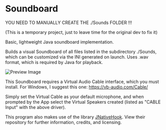 # Soundboard

YOU NEED TO MANUALLY CREATE THE ./Sounds FOLDER !!!

(This is a temporary project, just to leave time for the original dev to fix it)

Basic, lightweight Java soundboard implementation.

Builds a visual Soundboard of all files listed in the subdirectory ./Sounds, which can be customized via the INI generated on launch.
Uses .wav format, which is required by Java for playback.

![Preview Image](https://github.com/shadowmoose/Soundboard/blob/master/Preview.png)

This Soundboard requires a Virtual Audio Cable interface, which you must install.
For Windows, I suggest this one: https://vb-audio.com/Cable/

Simply set the Virtual Cable as your default microphone, and when prompted by the App select the Virtual Speakers created (listed as "CABLE Input" with the above driver).

This program also makes use of the library [JNativeHook](https://github.com/kwhat/jnativehook). View their repository for further information, credits, and licensing.
